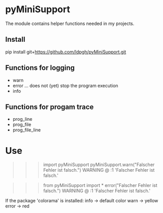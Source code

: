 # pyMiniSupport
The module contains helper functions needed in my projects.

## Install
pip install git+https://github.com/ldpgh/pyMiniSupport.git

## Functions for logging
* warn
* error ... does not (yet) stop the program execution
* info

## Functions for progam trace
* prog_line
* prog_file
* prog_file_line


# Use
>>> import pyMiniSupport
>>> pyMiniSupport.warn("Falscher Fehler ist falsch.")
WARNING  @  <module>:1   'Falscher Fehler ist falsch.'

>>> from pyMiniSupport import *
>>> error("Falscher Fehler ist falsch.")
WARNING  @  <module>:1   'Falscher Fehler ist falsch.'

If the package 'colorama' is installed:
  info -> default color
  warn -> yellow
  error -> red
